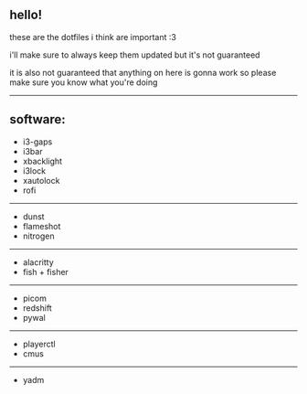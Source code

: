 ## hello!
these are the dotfiles i think are important :3

i'll make sure to always keep them updated but it's not guaranteed

it is also not guaranteed that anything on here is gonna work so please make sure you know what you're doing

---

## software:
* i3-gaps
* i3bar
* xbacklight
* i3lock
* xautolock
* rofi
---
* dunst
* flameshot
* nitrogen
---
* alacritty
* fish + fisher
---
* picom
* redshift
* pywal
---
* playerctl
* cmus
---
* yadm
